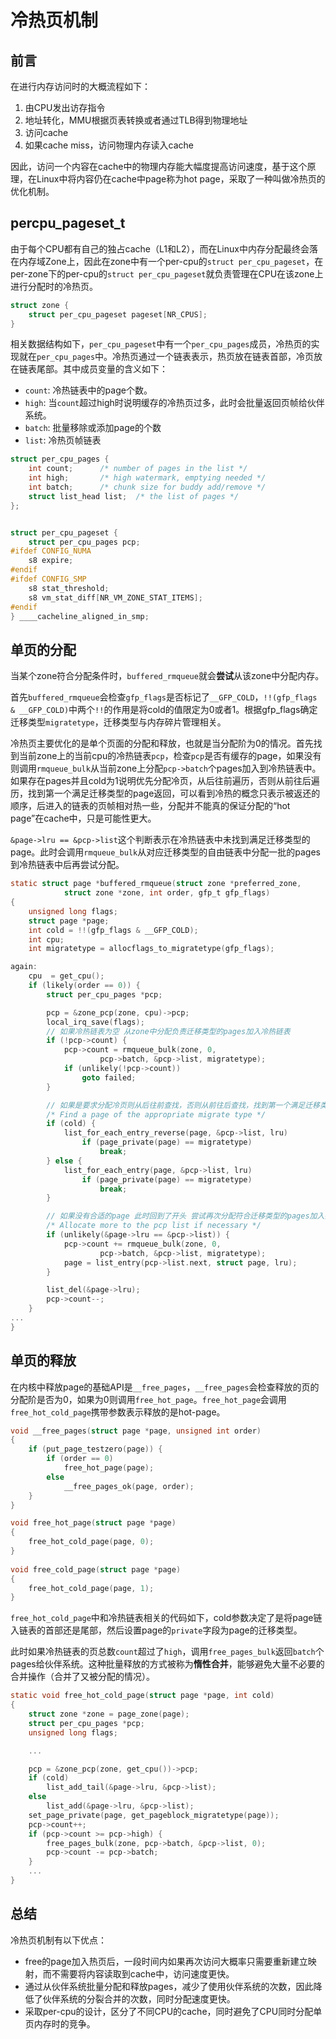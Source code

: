 # 冷热页机制

## 前言

在进行内存访问时的大概流程如下：

1. 由CPU发出访存指令
2. 地址转化，MMU根据页表转换或者通过TLB得到物理地址
3. 访问cache
4. 如果cache miss，访问物理内存读入cache

因此，访问一个内容在cache中的物理内存能大幅度提高访问速度，基于这个原理，在Linux中将内容仍在cache中page称为hot page，采取了一种叫做冷热页的优化机制。

## percpu_pageset_t

由于每个CPU都有自己的独占cache（L1和L2），而在Linux中内存分配最终会落在内存域Zone上，因此在zone中有一个per-cpu的`struct per_cpu_pageset`，在per-zone下的per-cpu的`struct per_cpu_pageset`就负责管理在CPU在该zone上进行分配时的冷热页。

```c
struct zone {
    struct per_cpu_pageset pageset[NR_CPUS];
}
```

相关数据结构如下，`per_cpu_pageset`中有一个`per_cpu_pages`成员，冷热页的实现就在`per_cpu_pages`中。冷热页通过一个链表表示，热页放在链表首部，冷页放在链表尾部。其中成员变量的含义如下：

- `count`: 冷热链表中的page个数。
- `high`: 当`count`超过high时说明缓存的冷热页过多，此时会批量返回页帧给伙伴系统。
- `batch`: 批量移除或添加page的个数
- `list`: 冷热页帧链表

```c
struct per_cpu_pages {
    int count;		/* number of pages in the list */
    int high;		/* high watermark, emptying needed */
    int batch;		/* chunk size for buddy add/remove */
    struct list_head list;	/* the list of pages */
};


struct per_cpu_pageset {
    struct per_cpu_pages pcp;
#ifdef CONFIG_NUMA
    s8 expire;
#endif
#ifdef CONFIG_SMP
    s8 stat_threshold;
    s8 vm_stat_diff[NR_VM_ZONE_STAT_ITEMS];
#endif
} ____cacheline_aligned_in_smp;

```

## 单页的分配

当某个zone符合分配条件时，`buffered_rmqueue`就会**尝试**从该zone中分配内存。

首先`buffered_rmqueue`会检查`gfp_flags`是否标记了`__GFP_COLD`，`!!(gfp_flags & __GFP_COLD)`中两个`!!`的作用是将cold的值限定为0或者1。根据gfp_flags确定迁移类型`migratetype`，迁移类型与内存碎片管理相关。

冷热页主要优化的是单个页面的分配和释放，也就是当分配阶为0的情况。首先找到当前zone上的当前cpu的冷热链表`pcp`，检查`pcp`是否有缓存的page，如果没有则调用`rmqueue_bulk`从当前zone上分配`pcp->batch`个pages加入到冷热链表中。如果存在pages并且cold为1说明优先分配冷页，从后往前遍历，否则从前往后遍历，找到第一个满足迁移类型的page返回，可以看到冷热的概念只表示被返还的顺序，后进入的链表的页帧相对热一些，分配并不能真的保证分配的“hot page”在cache中，只是可能性更大。

`&page->lru == &pcp->list`这个判断表示在冷热链表中未找到满足迁移类型的page。此时会调用`rmqueue_bulk`从对应迁移类型的自由链表中分配一批的pages到冷热链表中后再尝试分配。

```c
static struct page *buffered_rmqueue(struct zone *preferred_zone,
            struct zone *zone, int order, gfp_t gfp_flags)
{
    unsigned long flags;
    struct page *page;
    int cold = !!(gfp_flags & __GFP_COLD);
    int cpu;
    int migratetype = allocflags_to_migratetype(gfp_flags);

again:
    cpu  = get_cpu();
    if (likely(order == 0)) {
        struct per_cpu_pages *pcp;

        pcp = &zone_pcp(zone, cpu)->pcp;
        local_irq_save(flags);
        // 如果冷热链表为空 从zone中分配负责迁移类型的pages加入冷热链表
        if (!pcp->count) {
            pcp->count = rmqueue_bulk(zone, 0,
                    pcp->batch, &pcp->list, migratetype);
            if (unlikely(!pcp->count))
                goto failed;
        }

        // 如果是要求分配冷页则从后往前查找，否则从前往后查找，找到第一个满足迁移类型的page
        /* Find a page of the appropriate migrate type */
        if (cold) {
            list_for_each_entry_reverse(page, &pcp->list, lru)
                if (page_private(page) == migratetype)
                    break;
        } else {
            list_for_each_entry(page, &pcp->list, lru)
                if (page_private(page) == migratetype)
                    break;
        }

        // 如果没有合适的page 此时回到了开头 尝试再次分配符合迁移类型的pages加入列表后从链表中分配page
        /* Allocate more to the pcp list if necessary */
        if (unlikely(&page->lru == &pcp->list)) {
            pcp->count += rmqueue_bulk(zone, 0,
                    pcp->batch, &pcp->list, migratetype);
            page = list_entry(pcp->list.next, struct page, lru);
        }

        list_del(&page->lru);
        pcp->count--;
    } 
...
}
```

## 单页的释放

在内核中释放page的基础API是`__free_pages`，`__free_pages`会检查释放的页的分配阶是否为0，如果为0则调用`free_hot_page`。`free_hot_page`会调用`free_hot_cold_page`携带参数表示释放的是hot-page。

```c
void __free_pages(struct page *page, unsigned int order)
{
    if (put_page_testzero(page)) {
        if (order == 0)
            free_hot_page(page);
        else
            __free_pages_ok(page, order);
    }
}

void free_hot_page(struct page *page)
{
    free_hot_cold_page(page, 0);
}
    
void free_cold_page(struct page *page)
{
    free_hot_cold_page(page, 1);
}

```

`free_hot_cold_page`中和冷热链表相关的代码如下，cold参数决定了是将page链入链表的首部还是尾部，然后设置page的`private`字段为page的迁移类型。

此时如果冷热链表的页总数`count`超过了`high`，调用`free_pages_bulk`返回`batch`个pages给伙伴系统。这种批量释放的方式被称为**惰性合并**，能够避免大量不必要的合并操作（合并了又被分配的情况）。

```c
static void free_hot_cold_page(struct page *page, int cold)
{
    struct zone *zone = page_zone(page);
    struct per_cpu_pages *pcp;
    unsigned long flags;

    ...

    pcp = &zone_pcp(zone, get_cpu())->pcp;
    if (cold)
        list_add_tail(&page->lru, &pcp->list);
    else
        list_add(&page->lru, &pcp->list);
    set_page_private(page, get_pageblock_migratetype(page));
    pcp->count++;
    if (pcp->count >= pcp->high) {
        free_pages_bulk(zone, pcp->batch, &pcp->list, 0);
        pcp->count -= pcp->batch;
    }
    ...
}
```

## 总结

冷热页机制有以下优点：

- free的page加入热页后，一段时间内如果再次访问大概率只需要重新建立映射，而不需要将内容读取到cache中，访问速度更快。
- 通过从伙伴系统批量分配和释放pages，减少了使用伙伴系统的次数，因此降低了伙伴系统的分裂合并的次数，同时分配速度更快。
- 采取per-cpu的设计，区分了不同CPU的cache，同时避免了CPU同时分配单页内存时的竞争。
